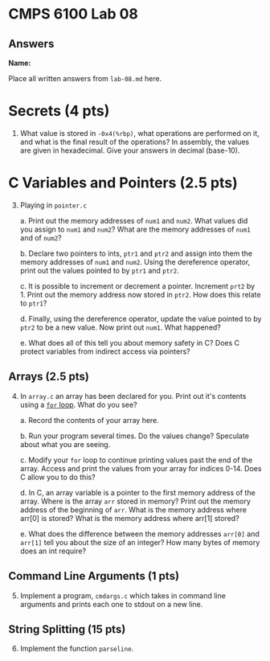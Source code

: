 # CMPS 6100 Lab 08
## Answers

**Name:** 

Place all written answers from `lab-08.md` here.

# Secrets (4 pts)

1. What value is stored in `-0x4(%rbp)`, what operations are performed on 
it, and what is the final result of the operations? In assembly, the 
values are given in hexadecimal. Give your answers in decimal (base-10).

# C Variables and Pointers (2.5 pts)

3. Playing in `pointer.c`

    a. Print out the memory addresses of `num1` and `num2`. What values did you assign to `num1` and `num2`? What are the memory addresses of `num1` and of `num2`?

    b. Declare two pointers to ints, `ptr1` and `ptr2` and assign into them the memory addresses of `num1` and `num2`. Using the dereference operator, print out the values pointed to by `ptr1` and `ptr2`.

    c. It is possible to increment or decrement a pointer. Increment `prt2` by 1. Print out the memory address now stored in `ptr2`. How does this relate to `ptr1`?

    d. Finally, using the dereference operator, update the value pointed to by `ptr2` to be a new value. Now print out `num1`. What happened?

    e. What does all of this tell you about memory safety in C? Does C protect variables from indirect access via pointers?

## Arrays (2.5 pts)

4. In `array.c` an array has been declared for you. Print out it's contents using a [`for` loop](https://www.tutorialspoint.com/cprogramming/c_for_loop.htm). What do you see?

    a. Record the contents of your array here.

    b. Run your program several times. Do the values change? Speculate about what you are seeing.

    c. Modify your `for` loop to continue printing values past the end
    of the array. Access and print the values from your array for
    indices 0-14. Does C allow you to do this?

    d. In C, an array variable is a pointer to the first memory address of the array. Where is the array `arr` stored in memory? Print out the memory address of the beginning of `arr`. What is the memory address where arr[0] is stored? What is the memory address where arr[1] stored?

    e. What does the difference between the memory addresses `arr[0]` 
    and `arr[1]` tell you about the size of an integer? How many bytes of
    memory does an int require?

## Command Line Arguments (1 pts)

5. Implement a program, `cmdargs.c` which takes in command line arguments and prints each one to stdout on a new line.

## String Splitting (15 pts)

6. Implement the function `parseline`. 
